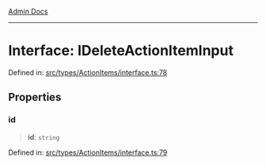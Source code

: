 [Admin Docs](/)

***

# Interface: IDeleteActionItemInput

Defined in: [src/types/ActionItems/interface.ts:78](https://github.com/PalisadoesFoundation/talawa-admin/blob/main/src/types/ActionItems/interface.ts#L78)

## Properties

### id

> **id**: `string`

Defined in: [src/types/ActionItems/interface.ts:79](https://github.com/PalisadoesFoundation/talawa-admin/blob/main/src/types/ActionItems/interface.ts#L79)
